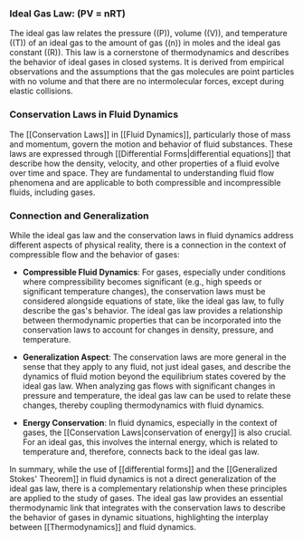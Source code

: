 ### Ideal Gas Law: \(PV = nRT\)

The ideal gas law relates the pressure (\(P\)), volume (\(V\)), and temperature (\(T\)) of an ideal gas to the amount of gas (\(n\)) in moles and the ideal gas constant (\(R\)). This law is a cornerstone of thermodynamics and describes the behavior of ideal gases in closed systems. It is derived from empirical observations and the assumptions that the gas molecules are point particles with no volume and that there are no intermolecular forces, except during elastic collisions.

### Conservation Laws in Fluid Dynamics

The [[Conservation Laws]] in [[Fluid Dynamics]], particularly those of mass and momentum, govern the motion and behavior of fluid substances. These laws are expressed through [[Differential Forms|differential equations]] that describe how the density, velocity, and other properties of a fluid evolve over time and space. They are fundamental to understanding fluid flow phenomena and are applicable to both compressible and incompressible fluids, including gases.

### Connection and Generalization

While the ideal gas law and the conservation laws in fluid dynamics address different aspects of physical reality, there is a connection in the context of compressible flow and the behavior of gases:

- **Compressible Fluid Dynamics**: For gases, especially under conditions where compressibility becomes significant (e.g., high speeds or significant temperature changes), the conservation laws must be considered alongside equations of state, like the ideal gas law, to fully describe the gas's behavior. The ideal gas law provides a relationship between thermodynamic properties that can be incorporated into the conservation laws to account for changes in density, pressure, and temperature.

- **Generalization Aspect**: The conservation laws are more general in the sense that they apply to any fluid, not just ideal gases, and describe the dynamics of fluid motion beyond the equilibrium states covered by the ideal gas law. When analyzing gas flows with significant changes in pressure and temperature, the ideal gas law can be used to relate these changes, thereby coupling thermodynamics with fluid dynamics.

- **Energy Conservation**: In fluid dynamics, especially in the context of gases, the [[Conservation Laws|conservation of energy]] is also crucial. For an ideal gas, this involves the internal energy, which is related to temperature and, therefore, connects back to the ideal gas law.

In summary, while the use of [[differential forms]] and the [[Generalized Stokes' Theorem]] in fluid dynamics is not a direct generalization of the ideal gas law, there is a complementary relationship when these principles are applied to the study of gases. The ideal gas law provides an essential thermodynamic link that integrates with the conservation laws to describe the behavior of gases in dynamic situations, highlighting the interplay between [[Thermodynamics]] and fluid dynamics.
